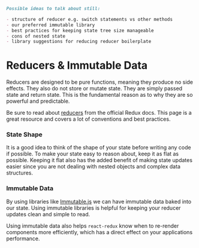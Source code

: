 ```markdown
Possible ideas to talk about still:

- structure of reducer e.g. switch statements vs other methods
- our preferred immutable library
- best practices for keeping state tree size manageable
- cons of nested state
- library suggestions for reducing reducer boilerplate
```

# Reducers & Immutable Data

Reducers are designed to be pure functions, meaning they produce no side effects. They also do not store or mutate state. They are simply passed state and return state. This is the fundamental reason as to why they are so powerful and predictable.

Be sure to read about [reducers](http://redux.js.org/docs/basics/Reducers.html) from the official Redux docs. This page is a great resource and covers a lot of conventions and best practices.

### State Shape

It is a good idea to think of the shape of your state before writing any code if possible. To make your state easy to reason about, keep it as flat as possible. Keeping it flat also has the added benefit of making state updates easier since you are not dealing with nested objects and complex data structures.

### Immutable Data

By using libraries like [Immutable.js](https://facebook.github.io/immutable-js/) we can have immutable data baked into our state. Using immutable libraries is helpful for keeping your reducer updates clean and simple to read.

Using immutable data also helps `react-redux` know when to re-render components more efficiently, which has a direct effect on your applications performance.
